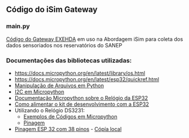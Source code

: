 ## Código do iSim Gateway

### main.py 
[Código do Gateway EXEHDA](https://github.com/adenauery/graciela/blob/main/main.py) em uso na Abordagem iSim para coleta dos dados sensoriados nos reservatórios do SANEP

### Documentações das bibliotecas utilizadas:

* https://docs.micropython.org/en/latest/library/os.html
* https://docs.micropython.org/en/latest/esp32/quickref.html
* [Manipulação de Arquivos em Python](https://www.guru99.com/python-file-readline.html)
* [I2C em Micropython](https://docs.micropython.org/en/latest/library/machine.I2C.html)
* [Documentação Micropython sobre o Relógio da ESP32](https://docs.micropython.org/en/latest/library/machine.RTC.html#machine-rtc)
* [Como alimentar o kit de desenvolvimento com a ESP32](https://techexplorations.com/guides/esp32/begin/power/)
* Utilizando o Relógio DS3231:
  * [Exemplos de Códigos em Micropython](https://www.engineersgarage.com/micropython-esp8266-esp32-rtc-utc-local-time/)
  * [Pinagem](https://esp32io.com/tutorials/esp32-rtc)
* [Pinagem ESP 32 com 38 pinos](https://www.reddit.com/r/diyelectronics/comments/112dx6n/esp32_38_pin_pinout_cheat_sheet/?rdt=35959) - [Cópía local](https://github.com/adenauery/graciela/blob/main/esp32-38-pin-pinout.png)

